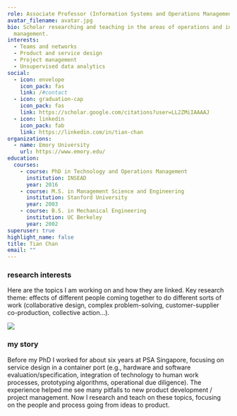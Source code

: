 ```yaml
---
role: Associate Professor (Information Systems and Operations Management)
avatar_filename: avatar.jpg
bio: Scholar researching and teaching in the areas of operations and innovation
  management.
interests:
  - Teams and networks
  - Product and service design
  - Project management
  - Unsupervised data analytics
social:
  - icon: envelope
    icon_pack: fas
    link: /#contact
  - icon: graduation-cap
    icon_pack: fas
    link: https://scholar.google.com/citations?user=LL2ZMiIAAAAJ
  - icon: linkedin
    icon_pack: fab
    link: https://linkedin.com/in/tian-chan
organizations:
  - name: Emory University
    url: https://www.emory.edu/
education:
  courses:
    - course: PhD in Technology and Operations Management
      institution: INSEAD
      year: 2016
    - course: M.S. in Management Science and Engineering
      institution: Stanford University
      year: 2003
    - course: B.S. in Mechanical Engineering
      institution: UC Berkeley
      year: 2002
superuser: true
highlight_name: false
title: Tian Chan
email: ""
---
```

### research interests

Here are the topics I am working on and how they are linked. Key research theme: effects of different people coming together to do different sorts of work (collaborative design, complex problem-solving, customer-supplier co-production, collective action...). 

![](uploads/Tian_Heong_Chan_Research_Topic_Network_Updated_Optimized_Shortened.svg)

### my story

Before my PhD I worked for about six years at PSA Singapore, focusing on service design in a container port (e.g., hardware and software evaluation/specification, integration of technology to human work processes, prototyping algorithms, operational due diligence). The experience helped me see many pitfalls to new product development / project management. Now I research and teach on these topics, focusing on the people and process going from ideas to product.
